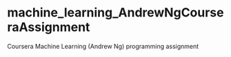 # machine_learning_AndrewNgCourseraAssignment
Coursera Machine Learning (Andrew Ng) programming assignment 
